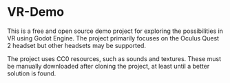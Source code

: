 # VR-Demo

This is a free and open source demo project for exploring the possibilities in VR using Godot Engine. The project primarily focuses on the Oculus Quest 2 headset but other headsets may be supported.

The project uses CC0 resources, such as sounds and textures. These must be manually downloaded after cloning the project, at least until a better solution is found.
